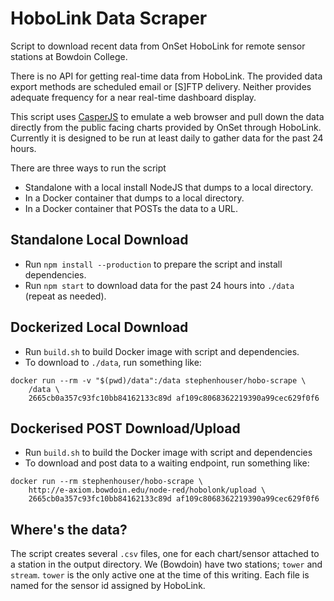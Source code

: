 
# HoboLink Data Scraper

Script to download recent data from OnSet HoboLink for remote sensor stations at Bowdoin College. 

There is no API for getting real-time data from HoboLink. The provided data export methods are scheduled email or [S]FTP delivery. Neither provides adequate frequency for a near real-time dashboard display.

This script uses [CasperJS](http://casperjs.org) to emulate a web browser and pull down the data directly from the public facing charts provided by OnSet through HoboLink. Currently it is designed to be run at least daily to gather data for the past 24 hours.

There are three ways to run the script

* Standalone with a local install NodeJS that dumps to a local directory.
* In a Docker container that dumps to a local directory.
* In a Docker container that POSTs the data to a URL.

## Standalone Local Download

* Run `npm install --production` to prepare the script and install dependencies.
* Run `npm start` to download data for the past 24 hours into `./data` (repeat as needed).

## Dockerized Local Download

* Run `build.sh` to build Docker image with script and dependencies.
* To download to `./data`, run something like:

```
docker run --rm -v "$(pwd)/data":/data stephenhouser/hobo-scrape \
	/data \
	2665cb0a357c93fc10bb84162133c89d af109c8068362219390a99cec629f0f6
```

## Dockerised POST Download/Upload

* Run `build.sh` to build the Docker image with script and dependencies
* To download and post data to a waiting endpoint, run something like:

```
docker run --rm	stephenhouser/hobo-scrape \
	http://e-axiom.bowdoin.edu/node-red/hobolonk/upload \
	2665cb0a357c93fc10bb84162133c89d af109c8068362219390a99cec629f0f6
```

## Where's the data?

The script creates several `.csv` files, one for each chart/sensor attached to a station in the output directory. We (Bowdoin) have two stations; `tower` and `stream`. `tower` is the only active one at the time of this writing. Each file is named for the sensor id assigned by HoboLink.
